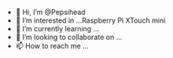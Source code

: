 - 👋 Hi, I’m @Pepsihead
- 👀 I’m interested in ...Raspberry Pi  XTouch mini
- 🌱 I’m currently learning ...
- 💞️ I’m looking to collaborate on ...
- 📫 How to reach me ...

<!---
Pepsihead/Pepsihead is a ✨ special ✨ repository because its `README.md` (this file) appears on your GitHub profile.
You can click the Preview link to take a look at your changes.
--->
